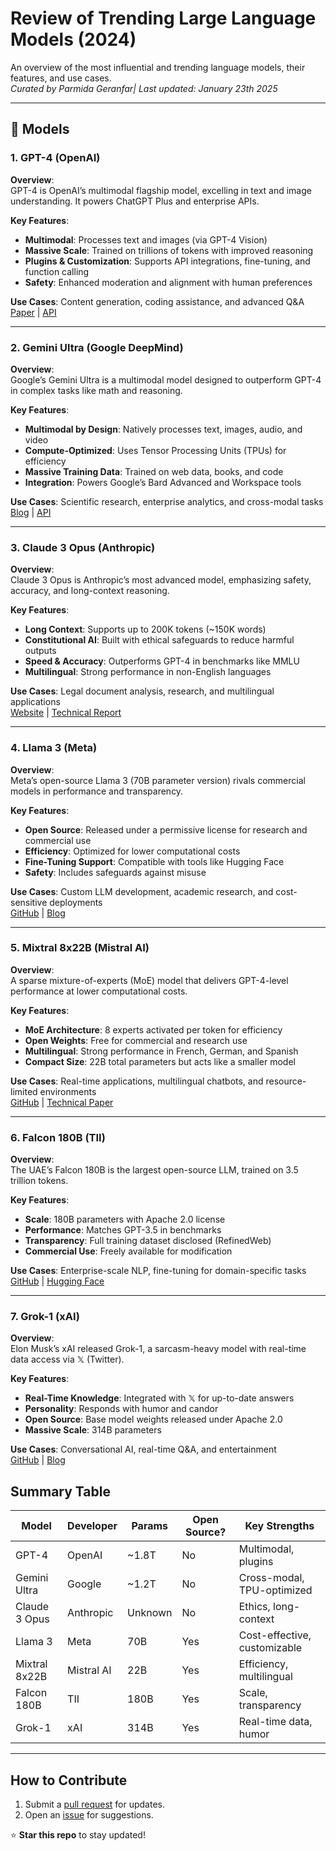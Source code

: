 # Review of Trending Large Language Models (2024)

An overview of the most influential and trending language models, their features, and use cases.  
*Curated by Parmida Geranfar| Last updated: January 23th 2025*  

---

## 🚀 Models  

### 1. **GPT-4** (OpenAI)  
**Overview**:  
GPT-4 is OpenAI’s multimodal flagship model, excelling in text and image understanding. It powers ChatGPT Plus and enterprise APIs.  

**Key Features**:  
- **Multimodal**: Processes text and images (via GPT-4 Vision)  
- **Massive Scale**: Trained on trillions of tokens with improved reasoning  
- **Plugins & Customization**: Supports API integrations, fine-tuning, and function calling  
- **Safety**: Enhanced moderation and alignment with human preferences  

**Use Cases**: Content generation, coding assistance, and advanced Q&A  
[Paper](https://cdn.openai.com/papers/gpt-4.pdf) | [API](https://openai.com/gpt-4)  

---

### 2. **Gemini Ultra** (Google DeepMind)  
**Overview**:  
Google’s Gemini Ultra is a multimodal model designed to outperform GPT-4 in complex tasks like math and reasoning.  

**Key Features**:  
- **Multimodal by Design**: Natively processes text, images, audio, and video  
- **Compute-Optimized**: Uses Tensor Processing Units (TPUs) for efficiency  
- **Massive Training Data**: Trained on web data, books, and code  
- **Integration**: Powers Google’s Bard Advanced and Workspace tools  

**Use Cases**: Scientific research, enterprise analytics, and cross-modal tasks  
[Blog](https://blog.google/technology/ai/google-gemini-ai/) | [API](https://ai.google.dev/)  

---

### 3. **Claude 3 Opus** (Anthropic)  
**Overview**:  
Claude 3 Opus is Anthropic’s most advanced model, emphasizing safety, accuracy, and long-context reasoning.  

**Key Features**:  
- **Long Context**: Supports up to 200K tokens (~150K words)  
- **Constitutional AI**: Built with ethical safeguards to reduce harmful outputs  
- **Speed & Accuracy**: Outperforms GPT-4 in benchmarks like MMLU  
- **Multilingual**: Strong performance in non-English languages  

**Use Cases**: Legal document analysis, research, and multilingual applications  
[Website](https://www.anthropic.com/claude) | [Technical Report](https://www-files.anthropic.com/production/images/Model-Card-Claude-3.pdf)  

---

### 4. **Llama 3** (Meta)  
**Overview**:  
Meta’s open-source Llama 3 (70B parameter version) rivals commercial models in performance and transparency.  

**Key Features**:  
- **Open Source**: Released under a permissive license for research and commercial use  
- **Efficiency**: Optimized for lower computational costs  
- **Fine-Tuning Support**: Compatible with tools like Hugging Face  
- **Safety**: Includes safeguards against misuse  

**Use Cases**: Custom LLM development, academic research, and cost-sensitive deployments  
[GitHub](https://github.com/meta-llama/llama3) | [Blog](https://ai.meta.com/blog/meta-llama-3/)  

---

### 5. **Mixtral 8x22B** (Mistral AI)  
**Overview**:  
A sparse mixture-of-experts (MoE) model that delivers GPT-4-level performance at lower computational costs.  

**Key Features**:  
- **MoE Architecture**: 8 experts activated per token for efficiency  
- **Open Weights**: Free for commercial and research use  
- **Multilingual**: Strong performance in French, German, and Spanish  
- **Compact Size**: 22B total parameters but acts like a smaller model  

**Use Cases**: Real-time applications, multilingual chatbots, and resource-limited environments  
[GitHub](https://github.com/mistralai/mistral-src) | [Technical Paper](https://arxiv.org/abs/2402.12354)  

---

### 6. **Falcon 180B** (TII)  
**Overview**:  
The UAE’s Falcon 180B is the largest open-source LLM, trained on 3.5 trillion tokens.  

**Key Features**:  
- **Scale**: 180B parameters with Apache 2.0 license  
- **Performance**: Matches GPT-3.5 in benchmarks  
- **Transparency**: Full training dataset disclosed (RefinedWeb)  
- **Commercial Use**: Freely available for modification  

**Use Cases**: Enterprise-scale NLP, fine-tuning for domain-specific tasks  
[GitHub](https://github.com/tiiuae/falcon) | [Hugging Face](https://huggingface.co/tiiuae/falcon-180B)  

---

### 7. **Grok-1** (xAI)  
**Overview**:  
Elon Musk’s xAI released Grok-1, a sarcasm-heavy model with real-time data access via 𝕏 (Twitter).  

**Key Features**:  
- **Real-Time Knowledge**: Integrated with 𝕏 for up-to-date answers  
- **Personality**: Responds with humor and candor  
- **Open Source**: Base model weights released under Apache 2.0  
- **Massive Scale**: 314B parameters  

**Use Cases**: Conversational AI, real-time Q&A, and entertainment  
[GitHub](https://github.com/xai-org/grok-1) | [Blog](https://x.ai/blog/)  


## Summary Table

| Model           | Developer    | Params  | Open Source? | Key Strengths               |
|-----------------|--------------|---------|--------------|-----------------------------|
| GPT-4           | OpenAI       | ~1.8T   | No           | Multimodal, plugins         |
| Gemini Ultra    | Google       | ~1.2T   | No           | Cross-modal, TPU-optimized  |
| Claude 3 Opus   | Anthropic    | Unknown | No           | Ethics, long-context        |
| Llama 3         | Meta         | 70B     | Yes          | Cost-effective, customizable|
| Mixtral 8x22B   | Mistral AI   | 22B     | Yes          | Efficiency, multilingual    |
| Falcon 180B     | TII          | 180B    | Yes          | Scale, transparency         |
| Grok-1          | xAI          | 314B    | Yes          | Real-time data, humor       |

---

## How to Contribute
1. Submit a [pull request](https://docs.github.com/en/pull-requests/collaborating-with-pull-requests/proposing-changes-to-your-work-with-pull-requests/about-pull-requests) for updates.  
2. Open an [issue](https://docs.github.com/en/issues/tracking-your-work-with-issues/creating-an-issue) for suggestions.  

⭐ **Star this repo** to stay updated!
